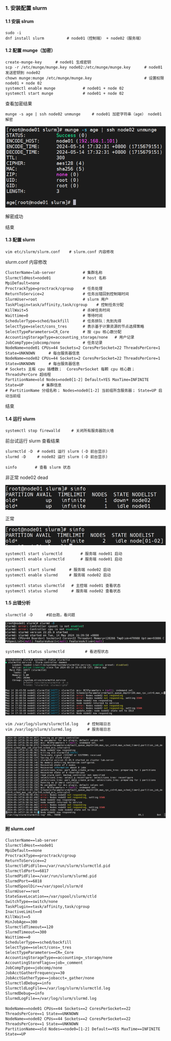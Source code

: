 ### 1. 安装配置 slurm

#### 1.1 安装 slrum

```
sudo -i
dnf install slurm          # node01（控制端） + node02（服务端）
```
#### 1.2 配置 munge（加密）

```
create-munge-key      # node01 生成密钥
scp -r /etc/munge/munge.key node02:/etc/munge/munge.key      # node01 发送密钥到 node02
chown munge:munge /etc/munge/munge.key                       # 设置权限 node01 + node 02
systemctl enable munge            # node01 + node 02
systemctl start munge             # node01 + node 02
```
查看加密结果

```
munge -s age | ssh node02 unmunge     # node01 加密字符串（age） node01 解密
```
![输入图片说明](img/ee0ca600-11d4-11ef-9dfe-a96815f070c5_20240514173251.jpeg)

解密成功

结束

#### 1.3 配置 slurm     



```
vim etc/slurm/slurm.conf    # slurm.conf 内容修改
```
slurm.conf 内容修改

```
ClusterName=lab-server            # 集群名称
SlurmctldHost=node01              # host 名称
MpiDefault=none                    
ProctrackType=proctrack/cgroup    # 任务处理
ReturnToService=2                 # 任务出错回到控制端时间
SlurmUser=root                    # slurm 用户
TaskPlugin=task/affinity,task/cgroup    # 控制任务分配
KillWait=5                        # 杀掉任务时间
Waittime=0                        # 等待时间
SchedulerType=sched/backfill      # 任务排队：先到先得
SelectType=select/cons_tres       # 表示基于计算资源的节点选择策略
SelectTypeParameters=CR_Core      # 按 cpu 核心数分配
AccountingStorageType=accounting_storage/none   # 用户记录
JobCompType=jobcomp/none          # 任务记录
NodeName=node01 CPUs=44 Sockets=2 CoresPerSocket=22 ThreadsPerCore=1 State=UNKNOWN      # 每台服务器信息
NodeName=node02 CPUs=44 Sockets=2 CoresPerSocket=22 ThreadsPerCore=1 State=UNKNOWN      # 每台服务器信息
# Sockets 主板 cpu 插槽数；  CoresPerSocket 每颗 cpu 核心数；  ThreadsPerCore 超线程  
PartitionName=old Nodes=node0[1-2] Default=YES MaxTime=INFINITE State=UP        # 集群信息
# PartitionName 分组名称； Nodes=node0[1-2] 当前组所含服务器； State=UP 启动当前组
```
结束

#### 1.4 运行 slurm


```
systemctl stop firewalld     # 关闭所有服务器防火墙 
```
前台试运行 slurm 查看结果

```
slurmctld -D  # node01 运行 slurm (-D 前台显示)
slurmd -D     # node02 运行 slurm (-D 前台显示)

sinfo        # 查看 slurm 状态
```

非正常      node02 dead

![输入图片说明](img/710e5850-11d0-11ef-9dfe-a96815f070c5_20240514170043.jpeg)

正常

![输入图片说明](img/8475d800-11d0-11ef-9dfe-a96815f070c5_20240514170115.jpeg)

```
systemctl start slurmctld        # 服务端 node01 启动
systemctl enable slurmctld       # 服务端 node01 启动

systemctl start slurmd      # 服务端 node02 启动
systemctl enable slurmd     # 服务端 node02 启动

systemctl status slurmctld   # 主控端 node01 查看状态
systemctl status slurmd      # 服务端 node02 查看状态
```


#### 1.5 出错分析


```
slurmctld -D      #前台跑，看问题
```
![输入图片说明](img/9569fbd0-11d2-11ef-9dfe-a96815f070c5_20240514171606.jpeg)


```
systemctl status slurmctld         # 看进程状态       
```
![输入图片说明](img/3f77b9b0-11d2-11ef-9dfe-a96815f070c5_20240514171339.jpeg)


```
vim /var/log/slurm/slurmctld.log    # 控制端日志
vim /var/log/slurm/slurmd.log       # 服务端日志
```
![输入图片说明](img/b54c8530-11d2-11ef-9dfe-a96815f070c5_20240514171656.jpeg)

#### 附 slurm.conf


```
ClusterName==lab-server
SlurmctldHost==node01
MpiDefault==none
ProctrackType==proctrack/cgroup
ReturnToService==2
SlurmctldPidFile==/var/run/slurm/slurmctld.pid
SlurmctldPort==6817
SlurmdPidFile==/var/run/slurm/slurmd.pid
SlurmdPort==6818
SlurmdSpoolDir==/var/spool/slurm/d
SlurmUser==root
StateSaveLocation==/var/spool/slurm/ctld
SwitchType==switch/none
TaskPlugin==task/affinity,task/cgroup
InactiveLimit==0
KillWait==5
MinJobAge==300
SlurmctldTimeout==120
SlurmdTimeout==300
Waittime==0
SchedulerType==sched/backfill
SelectType==select/cons=_tres
SelectTypeParameters==CR=_Core
AccountingStorageType==accounting=_storage/none
AccountingStoreFlags==job=_comment
JobCompType==jobcomp/none
JobAcctGatherFrequency==30
JobAcctGatherType==jobacct=_gather/none
SlurmctldDebug==info
SlurmctldLogFile==/var/log/slurm/slurmctld.log
SlurmdDebug==info
SlurmdLogFile==/var/log/slurm/slurmd.log

NodeName==node01 CPUs==44 Sockets==2 CoresPerSocket==22 ThreadsPerCore==1 State==UNKNOWN
NodeName==node02 CPUs==44 Sockets==2 CoresPerSocket==22 ThreadsPerCore==1 State==UNKNOWN
PartitionName==old Nodes==node0=[1-2] Default==YES MaxTime==INFINITE State==UP
```


















